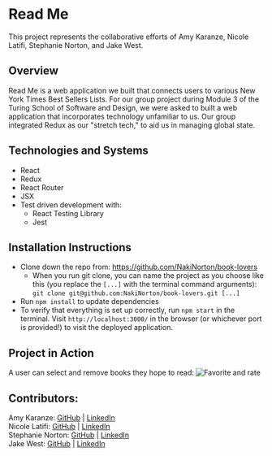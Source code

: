# Read Me
This project represents the collaborative efforts of Amy Karanze, Nicole Latifi, Stephanie Norton, and Jake West.

## Overview
Read Me is a web application we built that connects users to various New York Times Best Sellers Lists. For our group project during Module 3 of the Turing School of Software and Design, we were asked to built a web application that incorporates technology unfamiliar to us. Our group integrated Redux as our "stretch tech," to aid us in managing global state.

## Technologies and Systems
- React
- Redux
- React Router
- JSX
- Test driven development with:
    - React Testing Library
    - Jest

## Installation Instructions
- Clone down the repo from: https://github.com/NakiNorton/book-lovers
    - When you run git clone, you can name the project as you choose like this (you replace the `[...]` with the terminal command arguments): `git clone git@github.com:NakiNorton/book-lovers.git [...]`
- Run `npm install` to update dependencies
- To verify that everything is set up correctly, run `npm start` in the terminal. Visit `http://localhost:3000/` in the browser (or whichever port is provided!) to visit the deployed application.

## Project in Action

A user can select and remove books they hope to read:
![Favorite and rate](https://media.giphy.com/media/hTfMSWDKHygLbrbXPS/giphy.gif)

## Contributors:
Amy Karanze: [GitHub](https://github.com/amykarnaze) | [LinkedIn](https://www.linkedin.com/in/amy-karnaze-ba94b917/) <br>
Nicole Latifi: [GitHub](https://github.com/NicoleLatifi) | [LinkedIn](https://www.linkedin.com/in/nicole-latifi/) <br>
Stephanie Norton: [GitHub](https://github.com/NakiNorton) | [LinkedIn](https://www.linkedin.com/in/stephanie-norton-12888453/) <br>
Jake West: [GitHub](https://github.com/jkwest-93) | [LinkedIn](https://www.linkedin.com/in/jake-west-3840b71b4/)
